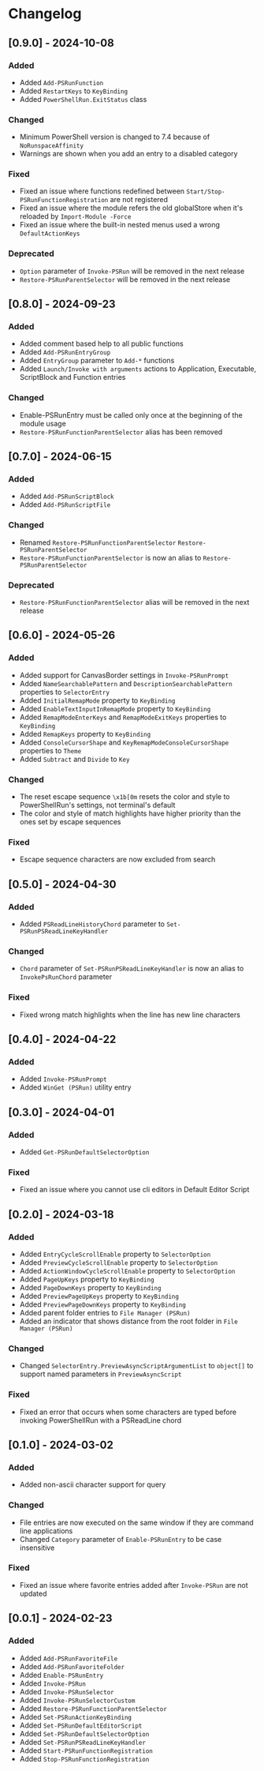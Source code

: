 # Changelog

## [0.9.0] - 2024-10-08

### Added

- Added `Add-PSRunFunction`
- Added `RestartKeys` to `KeyBinding`
- Added `PowerShellRun.ExitStatus` class

### Changed

- Minimum PowerShell version is changed to 7.4 because of `NoRunspaceAffinity`
- Warnings are shown when you add an entry to a disabled category

### Fixed

- Fixed an issue where functions redefined between `Start/Stop-PSRunFunctionRegistration` are not registered
- Fixed an issue where the module refers the old globalStore when it's reloaded by `Import-Module -Force`
- Fixed an issue where the built-in nested menus used a wrong `DefaultActionKeys`

### Deprecated

- `Option` parameter of `Invoke-PSRun` will be removed in the next release
- `Restore-PSRunParentSelector` will be removed in the next release

## [0.8.0] - 2024-09-23

### Added

- Added comment based help to all public functions
- Added `Add-PSRunEntryGroup`
- Added `EntryGroup` parameter to `Add-*` functions
- Added `Launch/Invoke with arguments` actions to Application, Executable, ScriptBlock and Function entries

### Changed

- Enable-PSRunEntry must be called only once at the beginning of the module usage
- `Restore-PSRunFunctionParentSelector` alias has been removed

## [0.7.0] - 2024-06-15

### Added

- Added `Add-PSRunScriptBlock`
- Added `Add-PSRunScriptFile`

### Changed

- Renamed `Restore-PSRunFunctionParentSelector` `Restore-PSRunParentSelector`
- `Restore-PSRunFunctionParentSelector` is now an alias to `Restore-PSRunParentSelector`

### Deprecated

- `Restore-PSRunFunctionParentSelector` alias will be removed in the next release

## [0.6.0] - 2024-05-26

### Added

- Added support for CanvasBorder settings in `Invoke-PSRunPrompt`
- Added `NameSearchablePattern` and `DescriptionSearchablePattern` properties to `SelectorEntry`
- Added `InitialRemapMode` property to `KeyBinding`
- Added `EnableTextInputInRemapMode` property to `KeyBinding`
- Added `RemapModeEnterKeys` and `RemapModeExitKeys` properties to `KeyBinding`
- Added `RemapKeys` property to `KeyBinding`
- Added `ConsoleCursorShape` and `KeyRemapModeConsoleCursorShape` properties to `Theme`
- Added `Subtract` and `Divide` to `Key`

### Changed

- The reset escape sequence `\x1b[0m` resets the color and style to PowerShellRun's settings, not terminal's default
- The color and style of match highlights have higher priority than the ones set by escape sequences

### Fixed

- Escape sequence characters are now excluded from search

## [0.5.0] - 2024-04-30

### Added

- Added `PSReadLineHistoryChord` parameter to `Set-PSRunPSReadLineKeyHandler`

### Changed

- `Chord` parameter of `Set-PSRunPSReadLineKeyHandler` is now an alias to `InvokePsRunChord` parameter

### Fixed

- Fixed wrong match highlights when the line has new line characters

## [0.4.0] - 2024-04-22

### Added

- Added `Invoke-PSRunPrompt`
- Added `WinGet (PSRun)` utility entry

## [0.3.0] - 2024-04-01

### Added

- Added `Get-PSRunDefaultSelectorOption`

### Fixed

- Fixed an issue where you cannot use cli editors in Default Editor Script

## [0.2.0] - 2024-03-18

### Added

- Added `EntryCycleScrollEnable` property to `SelectorOption`
- Added `PreviewCycleScrollEnable` property to `SelectorOption`
- Added `ActionWindowCycleScrollEnable` property to `SelectorOption`
- Added `PageUpKeys` property to `KeyBinding`
- Added `PageDownKeys` property to `KeyBinding`
- Added `PreviewPageUpKeys` property to `KeyBinding`
- Added `PreviewPageDownKeys` property to `KeyBinding`
- Added parent folder entries to `File Manager (PSRun)`
- Added an indicator that shows distance from the root folder in `File Manager (PSRun)`

### Changed

- Changed `SelectorEntry.PreviewAsyncScriptArgumentList` to `object[]` to support named parameters in `PreviewAsyncScript`

### Fixed

- Fixed an error that occurs when some characters are typed before invoking PowerShellRun with a PSReadLine chord

## [0.1.0] - 2024-03-02

### Added

- Added non-ascii character support for query

### Changed

- File entries are now executed on the same window if they are command line applications
- Changed `Category` parameter of `Enable-PSRunEntry` to be case insensitive

### Fixed

- Fixed an issue where favorite entries added after `Invoke-PSRun` are not updated

## [0.0.1] - 2024-02-23

### Added

- Added `Add-PSRunFavoriteFile`
- Added `Add-PSRunFavoriteFolder`
- Added `Enable-PSRunEntry`
- Added `Invoke-PSRun`
- Added `Invoke-PSRunSelector`
- Added `Invoke-PSRunSelectorCustom`
- Added `Restore-PSRunFunctionParentSelector`
- Added `Set-PSRunActionKeyBinding`
- Added `Set-PSRunDefaultEditorScript`
- Added `Set-PSRunDefaultSelectorOption`
- Added `Set-PSRunPSReadLineKeyHandler`
- Added `Start-PSRunFunctionRegistration`
- Added `Stop-PSRunFunctionRegistration`
